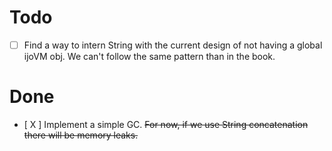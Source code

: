 # Todo

- [ ] Find a way to intern String with the current design of not having a global ijoVM obj. We can't follow the same pattern than in the book.

# Done
- [ X ] Implement a simple GC. ~~For now, if we use String concatenation there will be memory leaks.~~